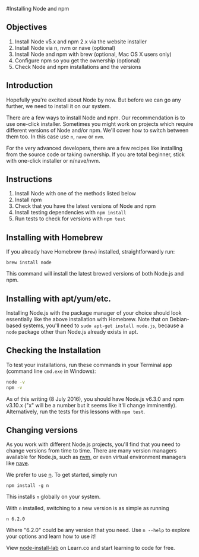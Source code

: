 #Installing Node and npm

## Objectives

1. Install Node v5.x and npm 2.x via the website installer
1. Install Node via n, nvm or nave (optional)
1. Install Node and npm with brew (optional, Mac OS X users only)
1. Configure npm so you get the ownership (optional)
1. Check Node and npm installations and the versions

## Introduction

<!-- lol -->

Hopefully you're excited about Node by now. But before we can go any further, we need to install it on our system.

There are a few ways to install Node and npm. Our recommendation is to use one-click installer. Sometimes you might work on projects which require different versions of Node and/or npm. We'll cover how to switch between them too. In this case use `n`, `nave` or `nvm`.

For the very advanced developers, there are a few recipes like installing from the source code or taking ownership. If you are total beginner, stick with one-click installer or n/nave/nvm.

## Instructions

1. Install Node with one of the methods listed below
2. Install npm
3. Check that you have the latest versions of Node and npm
4. Install testing dependencies with `npm install`
5. Run tests to check for versions with `npm test`

## Installing with Homebrew

If you already have Homebrew (`brew`) installed, straightforwardly run:

```
brew install node
```

This command will install the latest brewed versions of both Node.js and npm.

## Installing with apt/yum/etc.

Installing Node.js with the package manager of your choice should look essentially like the above installation with Homebrew. Note that on Debian-based systems, you'll need to `sudo apt-get install node.js`, because a `node` package other than Node.js already exists in apt.

## Checking the Installation

To test your installations, run these commands in your Terminal app (command line `cmd.exe` in Windows):

```bash
node -v
npm -v
```

As of this writing (8 July 2016), you should have Node.js v6.3.0 and npm v3.10.x ("x" will be a number but it seems like it'll change imminently). Alternatively, run the tests for this lessons with `npm test`.

## Changing versions

As you work with different Node.js projects, you'll find that you need to change versions from time to time. There are many version managers available for Node.js, such as [nvm](https://github.com/creationix/nvm), or even virtual environment managers like [nave](https://github.com/isaacs/nave).

We prefer to use [n](https://github.com/visionmedia/n). To get started, simply run

```
npm install -g n
```

This installs `n` globally on your system.

With `n` installed, switching to a new version is as simple as running

```
n 6.2.0
```

Where "6.2.0" could be any version that you need. Use `n --help` to explore your options and learn how to use it!

<p data-visibility='hidden'>View <a href='https://learn.co/lessons/node-install-lab' title='node-install-lab'>node-install-lab</a> on Learn.co and start learning to code for free.</p>
